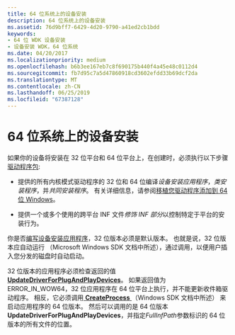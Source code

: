 ```yaml
---
title: 64 位系统上的设备安装
description: 64 位系统上的设备安装
ms.assetid: 76d9bff7-6429-4d20-9790-a41ed2cb1bdd
keywords:
- 64 位 WDK 设备安装
- 设备安装 WDK，64 位系统
ms.date: 04/20/2017
ms.localizationpriority: medium
ms.openlocfilehash: b6b3ee167eb7c8f690175b440f4a45e48c0112d4
ms.sourcegitcommit: fb7d95c7a5d47860918cd3602efdd33b69dcf2da
ms.translationtype: MT
ms.contentlocale: zh-CN
ms.lasthandoff: 06/25/2019
ms.locfileid: "67387128"
---
```

# <a name="device-installations-on-64-bit-systems"></a>64 位系统上的设备安装





如果你的设备将安装在 32 位平台和 64 位平台上，在创建时，必须执行以下步骤[驱动程序包](driver-packages.md):

-   提供的所有内核模式驱动程序的 32 位和 64 位编译*设备安装应用程序*，*类安装程序*，并*共同安装程序*。 有关详细信息，请参阅[移植您驱动程序添加到 64 位 Windows](https://docs.microsoft.com/windows-hardware/drivers/kernel/porting-your-driver-to-64-bit-windows)。

-   提供一个或多个使用的跨平台 INF 文件*修饰 INF 部分*以控制特定于平台的安装行为。

你是否[编写设备安装应用程序](writing-a-device-installation-application.md)，32 位版本必须是默认版本。 也就是说，32 位版本应自动运行 （Microsoft Windows SDK 文档中所述），通过调用，以便用户插入您分发的磁盘时自动启动。

32 位版本的应用程序必须检查返回的值[ **UpdateDriverForPlugAndPlayDevices**](https://docs.microsoft.com/windows/desktop/api/newdev/nf-newdev-updatedriverforplugandplaydevicesa)。 如果返回值为 ERROR_IN_WOW64，32 位应用程序在 64 位平台上执行，并不能更新收件箱驱动程序。 相反，它必须调用[ **CreateProcess** ](https://docs.microsoft.com/windows/desktop/api/processthreadsapi/nf-processthreadsapi-createprocessa) （Windows SDK 文档中所述） 来启动应用程序的 64 位版本。 然后可以调用的是 64 位版本**UpdateDriverForPlugAndPlayDevices**，并指定*FullInfPath*参数标识的 64 位版本的所有文件的位置。

 

 





